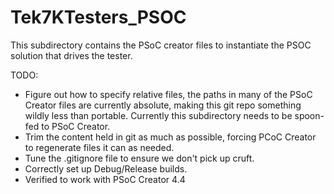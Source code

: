 # Tek7KTesters_PSOC

This subdirectory contains the PSoC creator files to instantiate the PSOC solution that drives the tester.

TODO:
* Figure out how to specify relative files, the paths in many of the PSoC Creator files are currently absolute, making this git repo something wildly less than portable. Currently this subdirectory needs to be spoon-fed to PSoC Creator.
* Trim the content held in git as much as possible, forcing PCoC Creator to regenerate files it can as needed.
* Tune the .gitignore file to ensure we don't pick up cruft.
* Correctly set up Debug/Release builds.
* Verified to work with PSoC Creator 4.4
